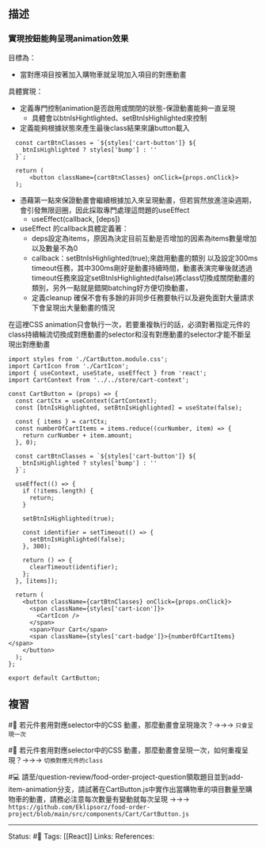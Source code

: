## 描述


### 實現按鈕能夠呈現animation效果
目標為：
- 當對應項目按著加入購物車就呈現加入項目的對應動畫

具體實現：

- 定義專門控制animation是否啟用或關閉的狀態-保證動畫能夠一直呈現
	- 具體會以btnIsHightlighted、setBtnIsHighlighted來控制
- 定義能夠根據狀態來產生最後class結果來讓button載入
```
  const cartBtnClasses = `${styles['cart-button']} ${
    btnIsHighlighted ? styles['bump'] : ''
  }`;

  return (
	  <button className={cartBtnClasses} onClick={props.onClick}>
  );
```
- 憑藉第一點來保證動畫會繼續根據加入來呈現動畫，但若貿然放進渲染週期，會引發無限迴圈，因此採取專門處理這問題的useEffect
	- useEffect(callback, \[deps\])
- useEffect 的callback具體定義著：
	- deps設定為items，原因為決定目前互動是否增加的因素為items數量增加以及數量不為0
	- callback：setBtnIsHighlighted(true);來啟用動畫的類別 以及設定300ms timeout任務，其中300ms剛好是動畫持續時間，動畫表演完畢後就透過timeout任務來設定setBtnIsHighlighted(false)將class切換成關閉動畫的類別，另外一點就是錯開batching好方便切換動畫，
	- 定義cleanup 確保不會有多餘的非同步任務要執行以及避免面對大量請求下會呈現出大量動畫的情況

在這裡CSS animation只會執行一次，若要重複執行的話，必須對著指定元件的class持續輪流切換成對應動畫的selector和沒有對應動畫的selector才能不斷呈現出對應動畫


```
import styles from './CartButton.module.css';
import CartIcon from './CartIcon';
import { useContext, useState, useEffect } from 'react';
import CartContext from '../../store/cart-context';

const CartButton = (props) => {
  const cartCtx = useContext(CartContext);
  const [btnIsHighlighted, setBtnIsHighlighted] = useState(false);

  const { items } = cartCtx;
  const numberOfCartItems = items.reduce((curNumber, item) => {
    return curNumber + item.amount;
  }, 0);

  const cartBtnClasses = `${styles['cart-button']} ${
    btnIsHighlighted ? styles['bump'] : ''
  }`;

  useEffect(() => {
    if (!items.length) {
      return;
    }

    setBtnIsHighlighted(true);

    const identifier = setTimeout(() => {
      setBtnIsHighlighted(false);
    }, 300);

    return () => {
      clearTimeout(identifier);
    };
  }, [items]);

  return (
    <button className={cartBtnClasses} onClick={props.onClick}>
      <span className={styles['cart-icon']}>
        <CartIcon />
      </span>
      <span>Your Cart</span>
      <span className={styles['cart-badge']}>{numberOfCartItems}</span>
    </button>
  );
};

export default CartButton;
```

## 複習

#🧠 若元件套用對應selector中的CSS 動畫，那麼動畫會呈現幾次？->->-> `只會呈現一次`
<!--SR:!2022-10-13,9,250-->


#🧠 若元件套用對應selector中的CSS 動畫，那麼動畫會呈現一次，如何重複呈現？->->-> `切換對應元件的class`
<!--SR:!2022-10-04,3,250-->

#💻 請至/question-review/food-order-project-question領取題目並到add-item-animation分支，請試著在CartButton.js中實作出當購物車的項目數量至購物車的動畫，請務必注意每次數量有變動就每次呈現 ->->-> `https://github.com/Eklipsorz/food-order-project/blob/main/src/components/Cart/CartButton.js`
<!--SR:!2022-10-13,10,250-->



---
Status: #🌱 
Tags:
[[React]]
Links:
References: